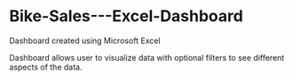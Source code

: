 # Bike-Sales---Excel-Dashboard
Dashboard created using Microsoft Excel

Dashboard allows user to visualize data with optional filters to see different aspects of the data.

